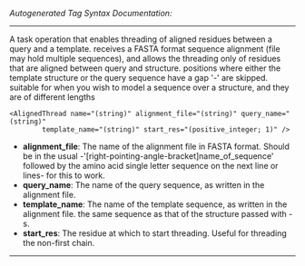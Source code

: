 _Autogenerated Tag Syntax Documentation:_

---
A task operation that enables threading of aligned residues between a query and a template. receives a FASTA format sequence alignment (file may hold multiple sequences), and allows the threading only of residues that are aligned between query and structure. positions where either the template structure or the query sequence have a gap '-' are skipped. suitable for when you wish to model a sequence over a structure, and they are of different lengths

```
<AlignedThread name="(string)" alignment_file="(string)" query_name="(string)"
        template_name="(string)" start_res="(positive_integer; 1)" />
```

-   **alignment_file**: The name of the alignment file in FASTA format. Should be in the usual -'[right-pointing-angle-bracket]name_of_sequence' followed by the amino acid single letter sequence on the next line or lines- for this to work.
-   **query_name**: The name of the query sequence, as written in the alignment file.
-   **template_name**: The name of the template sequence, as written in the alignment file. the same sequence as that of the structure passed with -s.
-   **start_res**: The residue at which to start threading. Useful for threading the non-first chain.

---
